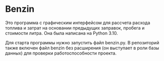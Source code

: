# Benzin
Это программа с графическим интерфейсом для рассчета расхода топлива и затрат на основании предыдущих заправок, пробега и стоимости литра. Она была написана на Python 3.10. 

Для старта программы нужно запустить файл benzin.py. В репозиторий также включен файл benzin без расширения (он выступает в роли базы данных) для проверки работоспособности проекта.
